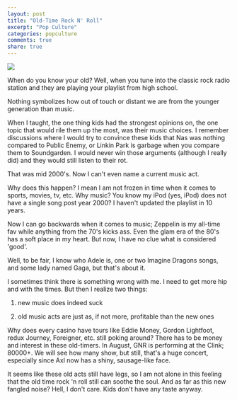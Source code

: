 ```yaml
---
layout: post
title: "Old-Time Rock N' Roll"
excerpt: "Pop Culture"
categories: popculture
comments: true
share: true
---
```


![](http://cdn.mos.musicradar.com/images/Tutorial%20images/Guitar/10-audition-tips/old-man-pink-guitar-corbis-660-80.jpg)

When do you know your old? Well, when you tune into the classic rock radio station and they are playing your playlist from high school. 


Nothing symbolizes how out of touch or distant we are from the younger generation than music.


When I taught, the one thing kids had the strongest opinions on, the one topic that would rile them up the most, was their music choices. I remember discussions where I would try to convince these kids that Nas was nothing compared to Public Enemy, or Linkin Park is garbage when you compare them to Soundgarden. I would never win those arguments (although I really did) and they would still listen to their rot.


That was mid 2000's. Now I can't even name a current music act.


Why does this happen? I mean I am not frozen in time when it comes to sports, movies, tv, etc. Why music? You know my iPod (yes, iPod) does not have a single song post year 2000? I haven't updated the playlist in 10 years. 

Now I can go backwards when it comes to music; Zeppelin is my all-time fav while anything from the 70's kicks ass. Even the glam era of the 80's has a soft place in my heart. But now, I have no clue what is considered 'good'. 

Well, to be fair, I know who Adele is, one or two Imagine Dragons songs, and some lady named Gaga, but that's about it.

I sometimes think there is something wrong with me. I need to get more hip and with the times. But then I realize two things:

1) new music does indeed suck

2) old music acts are just as, if not more, profitable than the new ones


Why does every casino have tours like Eddie Money, Gordon Lightfoot, redux Journey, Foreigner, etc. still poking around? There has to be money and interest in these old-timers. In August, GNR is performing at the Clink; 80000+. We will see how many show, but still, that's a huge concert, especially since Axl now has a shiny, sausage-like face. 

It seems like these old acts still have legs, so I am not alone in this feeling that the old time rock 'n roll still can soothe the soul. And as far as this new fangled noise? Hell, I don't care. Kids don't have any taste anyway. 


